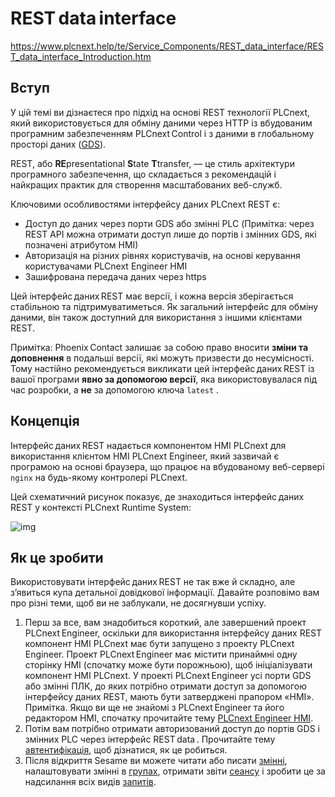 

# REST data interface

https://www.plcnext.help/te/Service_Components/REST_data_interface/REST_data_interface_Introduction.htm

## Вступ

У цій темі ви дізнаєтеся про підхід на основі REST технології PLCnext, який використовується для обміну даними через HTTP із вбудованим програмним забезпеченням PLCnext Control і з даними в глобальному просторі даних ([GDS](https://www.plcnext.help/te/PLCnext_Runtime/GDS_Global_Data_Space.htm)).

REST, або **RE**presentational **S**tate **T**transfer, — це стиль архітектури програмного забезпечення, що складається з рекомендацій і найкращих практик для створення масштабованих веб-служб.

Ключовими особливостями інтерфейсу даних PLCnext REST є:

- Доступ до даних через порти GDS або змінні PLC (Примітка: через REST API можна отримати доступ лише до портів і змінних GDS, які позначені атрибутом HMI)
- Авторизація на різних рівнях користувачів, на основі керування користувачами PLCnext Engineer HMI
- Зашифрована передача даних через https

Цей інтерфейс даних REST має версії, і кожна версія зберігається стабільною та підтримуватиметься. Як загальний інтерфейс для обміну даними, він також доступний для використання з іншими клієнтами REST.

Примітка: Phoenix Contact залишає за собою право вносити **зміни та доповнення** в подальші версії, які можуть призвести до несумісності. Тому настійно рекомендується викликати цей інтерфейс даних REST із вашої програми **явно за допомогою версії**, яка використовувалася під час розробки, а **не** за допомогою ключа `latest` .

## Концепція

Інтерфейс даних REST надається компонентом HMI PLCnext для використання клієнтом HMI PLCnext Engineer, який зазвичай є програмою на основі браузера, що працює на вбудованому веб-сервері `nginx` на будь-якому контролері PLCnext.

Цей схематичний рисунок показує, де знаходиться інтерфейс даних REST у контексті PLCnext Runtime System:

![img](https://www.plcnext.help/assets/images/Firmware/REST_data_interface_architecture.svg)

## Як це зробити

Використовувати інтерфейс даних REST не так вже й складно, але з’явиться купа детальної довідкової інформації. Давайте розповімо вам про різні теми, щоб ви не заблукали, не досягнувши успіху.

1. Перш за все, вам знадобиться короткий, але завершений проект PLCnext Engineer, оскільки для використання інтерфейсу даних REST компонент HMI PLCnext має бути запущено з проекту PLCnext Engineer. Проект PLCnext Engineer має містити принаймні одну сторінку HMI (спочатку може бути порожньою), щоб ініціалізувати компонент HMI PLCnext. У проекті PLCnext Engineer усі порти GDS або змінні ПЛК, до яких потрібно отримати доступ за допомогою інтерфейсу даних REST, мають бути затверджені прапором «HMI».
         Примітка. Якщо ви ще не знайомі з PLCnext Engineer та його редактором HMI, спочатку прочитайте тему [PLCnext Engineer HMI](https://www.plcnext.help/te/Programming/IEC_61131-3/Creating_a_PLCnext_Engineer_HMI_application.htm).
2. Потім вам потрібно отримати авторизований доступ до портів GDS і змінних PLC через інтерфейс REST data . Прочитайте тему [автентифікація](https://www.plcnext.help/te/Service_Components/REST_data_interface/REST_data_interface_Authentication.htm), щоб дізнатися, як це робиться.
3. Після відкриття Sesame ви можете читати або писати [змінні](https://www.plcnext.help/te/Service_Components/REST_data_interface/REST_data_interface_Variables.htm), налаштовувати змінні в [групах](https://www.plcnext.help/te/Service_Components/REST_data_interface/REST_data_interface_Groups.htm), отримати звіти [сеансу](https://www.plcnext.help/te/Service_Components/REST_data_interface/REST_data_interface_Sessions.htm) і зробити це за надсилання всіх видів [запитів](https://www.plcnext.help/te/Service_Components/REST_data_interface/REST_data_interface_Request.htm).